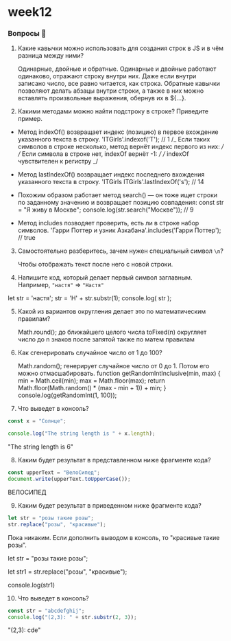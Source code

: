 # week12

### Вопросы 💎

1. Какие кавычки можно использовать для создания строк в JS и в чём разница между ними?

   Одинарные, двойные и обратные. Одинарные и двойные работают одинаково, отражают строку внутри них. Даже если внутри записано число, все равно читается, как строка. Обратные кавычки позволяют делать абзацы внутри строки, а также в них можно вставлять произвольные выражения, обернув их в ${…}.

2. Какими методами можно найти подстроку в строке? Приведите пример.

- Метод indexOf() возвращает индекс (позицию) в первое вхождение указанного текста в строку.
  'ITGirls'.indexof('T'); // 1
  /_ Если таких символов в строке несколько,
  метод вернёт индекс первого из них: _/
  /_ Если символа в строке нет, indexOf вернёт -1: _/
  /_ indexOf чувствителен к регистру _/

- Метод lastIndexOf() возвращает индекс последнего вхождения указанного текста в строку.
  'ITGirls ITGirls'.lastIndexOf('s'); // 14

- Похожим образом работает метод search() — он тоже ищет строки по заданному значению и возвращает позицию совпадения:
  const str = "Я живу в Москве";
  console.log(str.search("Москве")); // 9

- Метод includes позводяет проверить, есть ли в строке набор символов.
  'Гарри Поттер и узник Азкабана'.includes('Гарри Поттер'); // true

3. Самостоятельно разберитесь, зачем нужен специальный символ `\n`?

   Чтобы отображать текст после него с новой строки.

4. Напишите код, который делает первый символ заглавным. Например, `"настя"` ⇒ `"Настя"`

let str = 'настя';
str = 'Н' + str.substr(1);
console.log( str );

5. Какой из вариантов округления делает это по математическим правилам?

   Math.round(); до ближайшего целого числа
   toFixed(n) округляет число до n знаков после запятой также по матем правилам

6. Как сгенерировать случайное число от 1 до 100?

   Math.random(); генерирует случайное число от 0 до 1. Потом его можно отмасшабировать.
   function getRandomIntInclusive(min, max) {
   min = Math.ceil(min);
   max = Math.floor(max);
   return Math.floor(Math.random() \* (max - min + 1)) + min;
   }
   console.log(getRandomInt(1, 100));

7. Что выведет в консоль?

```jsx
const x = "Солнце";

console.log("The string length is " + x.length);
```

"The string length is 6"

8. Каким будет результат в представленном ниже фрагменте кода?

```jsx
const upperText = "ВелоСипед";
document.write(upperText.toUpperCase());
```

ВЕЛОСИПЕД

9. Каким будет результат в приведенном ниже фрагменте кода?

```jsx
let str = "розы такие розы";
str.replace("розы", "красивые");
```

Пока никаким. Если дополнить выводом в консоль, то "красивые такие розы".

let str = "розы такие розы";

let str1 = str.replace("розы", "красивые");

console.log(str1)

10. Что выведет в консоль?

```jsx
const str = "abcdefghij";
console.log("(2,3): " + str.substr(2, 3));
```

"(2,3): cde"
